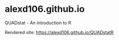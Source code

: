 # alexd106.github.io
QUADstat - An introduction to R

Rendered site: https://alexd106.github.io/QUADstatR
